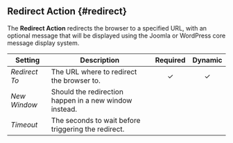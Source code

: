 ## Redirect Action {#redirect}

<div class="tm-resource-icon">
    <!--@include: ../assets/action-redirect.svg-->
</div>

The **Redirect Action** redirects the browser to a specified URL, with an optional message that will be displayed using the Joomla or WordPress core message display system.

| Setting | Description | Required | Dynamic |
| --- | --- | :---: | :---: |
| *Redirect To* | The URL where to redirect the browser to. |  &#x2713; | &#x2713; |
| *New Window* | Should the redirection happen in a new window instead. |
| *Timeout* | The seconds to wait before triggering the redirect. |
<!--@include: ./common-action-settings.md-->
